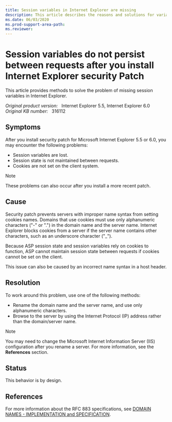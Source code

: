 ```yaml
---
title: Session variables in Internet Explorer are missing
description: This article describes the reasons and solutions for variables that cannot be saved after the security patch is installed in Internet Explorer 5.5 or 6.0.
ms.date: 06/03/2020
ms.prod-support-area-path: 
ms.reviewer: 
---
```

# Session variables do not persist between requests after you install Internet Explorer security Patch

This article provides methods to solve the problem of missing session variables in Internet Explorer.

_Original product version:_ &nbsp; Internet Explorer 5.5, Internet Explorer 6.0  
_Original KB number:_ &nbsp; 316112

## Symptoms

After you install security patch for Microsoft Internet Explorer 5.5 or 6.0, you may encounter the following problems:

- Session variables are lost.
- Session state is not maintained between requests.
- Cookies are not set on the client system.

> [!NOTE]
> These problems can also occur after you install a more recent patch.

## Cause

Security patch prevents servers with improper name syntax from setting cookies names. Domains that use cookies must use only alphanumeric characters ("-" or ".") in the domain name and the server name. Internet Explorer blocks cookies from a server if the server name contains other characters, such as an underscore character ("_").

Because ASP session state and session variables rely on cookies to function, ASP cannot maintain session state between requests if cookies cannot be set on the client.

This issue can also be caused by an incorrect name syntax in a host header.

## Resolution

To work around this problem, use one of the following methods:

- Rename the domain name and the server name, and use only alphanumeric characters.
- Browse to the server by using the Internet Protocol (IP) address rather than the domain/server name.

> [!NOTE]
> You may need to change the Microsoft Internet Information Server (IIS) configuration after you rename a server. For more information, see the **References** section.

## Status

This behavior is by design.

## References

For more information about the RFC 883 specifications, see [DOMAIN NAMES - IMPLEMENTATION and SPECIFICATION](https://www.ietf.org/rfc/rfc883.txt?number=883).
